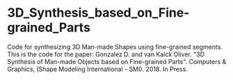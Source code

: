 # 3D_Synthesis_based_on_Fine-grained_Parts
Code for synthesizing 3D Man-made Shapes using fine-grained segments. This is the code for the paper: 
Gonzalez D. and van Kaick Oliver. "3D Synthesis of Man-made Objects based on Fine-grained Parts". Computers & Graphics, (Shape Modeling International - SMI). 2018. In Press.

